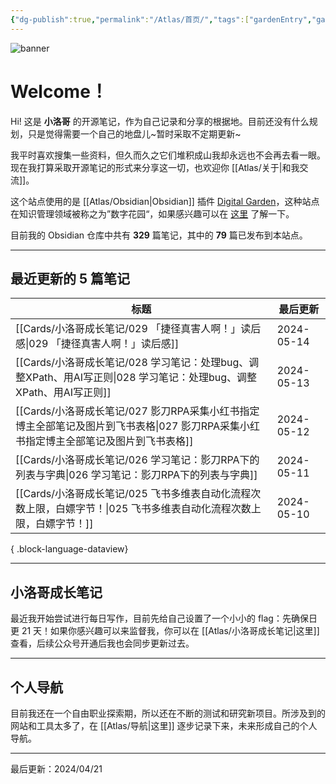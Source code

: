 ```yaml
---
{"dg-publish":true,"permalink":"/Atlas/首页/","tags":["gardenEntry","gardenEntry"],"noteIcon":1,"created":"2024-03-26","updated":"2024-04-21"}
---
```


![banner](http://img.xlg.life/images/202404100413287.webp)
# Welcome！
Hi! 这是 **小洛哥** 的开源笔记，作为自己记录和分享的根据地。目前还没有什么规划，只是觉得需要一个自己的地盘儿~暂时采取不定期更新~

我平时喜欢搜集一些资料，但久而久之它们堆积成山我却永远也不会再去看一眼。现在我打算采取开源笔记的形式来分享这一切，也欢迎你 [[Atlas/关于\|和我交流]]。

这个站点使用的是 [[Atlas/Obsidian\|Obsidian]] 插件 [Digital Garden](https://github.com/oleeskild/obsidian-digital-garden)，这种站点在知识管理领域被称之为”数字花园“，如果感兴趣可以在 [这里](https://blog.effie.co/%E5%A6%82%E4%BD%95%E5%BB%BA%E7%AB%8B%E6%95%B0%E5%AD%97%E8%8A%B1%E5%9B%AD%EF%BC%9F/) 了解一下。

<p><span>目前我的 Obsidian 仓库中共有 <strong>329</strong> 篇笔记，其中的 <strong>79</strong> 篇已发布到本站点。</span></p>

---
## 最近更新的 5 篇笔记

| 标题                                                                                  | 最后更新       |
| ----------------------------------------------------------------------------------- | ---------- |
| [[Cards/小洛哥成长笔记/029 「捷径真害人啊！」读后感\|029 「捷径真害人啊！」读后感]]                             | 2024-05-14 |
| [[Cards/小洛哥成长笔记/028 学习笔记：处理bug、调整XPath、用AI写正则\|028 学习笔记：处理bug、调整XPath、用AI写正则]]   | 2024-05-13 |
| [[Cards/小洛哥成长笔记/027 影刀RPA采集小红书指定博主全部笔记及图片到飞书表格\|027 影刀RPA采集小红书指定博主全部笔记及图片到飞书表格]] | 2024-05-12 |
| [[Cards/小洛哥成长笔记/026 学习笔记：影刀RPA下的列表与字典\|026 学习笔记：影刀RPA下的列表与字典]]                   | 2024-05-11 |
| [[Cards/小洛哥成长笔记/025 飞书多维表自动化流程次数上限，白嫖字节！\|025 飞书多维表自动化流程次数上限，白嫖字节！]]             | 2024-05-10 |

{ .block-language-dataview}

---
## 小洛哥成长笔记
最近我开始尝试进行每日写作，目前先给自己设置了一个小小的 flag：先确保日更 21 天！如果你感兴趣可以来监督我，你可以在 [[Atlas/小洛哥成长笔记\|这里]] 查看，后续公众号开通后我也会同步更新过去。

---
## 个人导航
目前我还在一个自由职业探索期，所以还在不断的测试和研究新项目。所涉及到的网站和工具太多了，在 [[Atlas/导航\|这里]] 逐步记录下来，未来形成自己的个人导航。

---

最后更新：2024/04/21